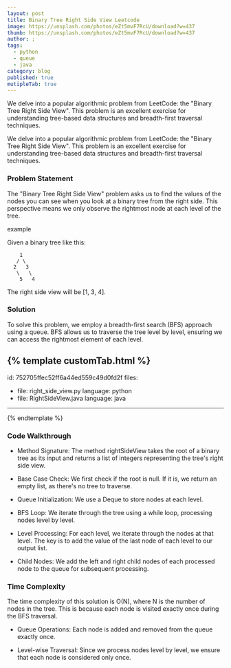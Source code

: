 ```yaml
---
layout: post
title: Binary Tree Right Side View Leetcode
image: https://unsplash.com/photos/eZt5mvF7RcU/download?w=437
thumb: https://unsplash.com/photos/eZt5mvF7RcU/download?w=437
author: ;
tags:
  - python
  - queue
  - java
category: blog
published: true
mutipleTab: true
---
```


We delve into a popular algorithmic problem from LeetCode: the "Binary Tree Right Side View". This problem is an excellent exercise for understanding tree-based data structures and breadth-first traversal techniques.<!-- truncate_here -->

We delve into a popular algorithmic problem from LeetCode: the "Binary Tree Right Side View". This problem is an excellent exercise for understanding tree-based data structures and breadth-first traversal techniques.

### Problem Statement

The "Binary Tree Right Side View" problem asks us to find the values of the nodes you can see when you look at a binary tree from the right side. This perspective means we only observe the rightmost node at each level of the tree.

example

Given a binary tree like this:

```
    1
   / \
  2   3
   \   \
    5   4

```

The right side view will be [1, 3, 4].

### Solution

To solve this problem, we employ a breadth-first search (BFS) approach using a queue. BFS allows us to traverse the tree level by level, ensuring we can access the rightmost element of each level.

{% template customTab.html %}
---
id: 752705ffec52ff6a44ed559c49d0fd2f
files:
  - file: right_side_view.py
    language: python
  - file: RightSideView.java
    language: java
---
{% endtemplate %}

### Code Walkthrough

* Method Signature: The method rightSideView takes the root of a binary tree as its input and returns a list of integers representing the tree's right side view.

* Base Case Check: We first check if the root is null. If it is, we return an empty list, as there's no tree to traverse.

* Queue Initialization: We use a Deque to store nodes at each level.

* BFS Loop: We iterate through the tree using a while loop, processing nodes level by level.

* Level Processing: For each level, we iterate through the nodes at that level. The key is to add the value of the last node of each level to our output list.

* Child Nodes: We add the left and right child nodes of each processed node to the queue for subsequent processing.

### Time Complexity

The time complexity of this solution is O(N), where N is the number of nodes in the tree. This is because each node is visited exactly once during the BFS traversal.

* Queue Operations: Each node is added and removed from the queue exactly once.

* Level-wise Traversal: Since we process nodes level by level, we ensure that each node is considered only once.
